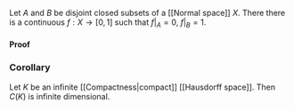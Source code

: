 Let $A$ and $B$ be disjoint closed subsets of a [[Normal space]] $X$. 
There there is a continuous $f:X\to[0,1]$ such that $f|_{A}=0$, $f|_{B}=1$.

#### Proof

### Corollary
Let $K$ be an infinite [[Compactness|compact]] [[Hausdorff space]]. Then $C(K)$ is infinite dimensional.

